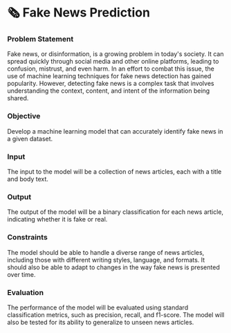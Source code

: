# 🗞 Fake News Prediction

### Problem Statement 

Fake news, or disinformation, is a growing problem in today's society. It can spread quickly through social media and other online platforms, leading to confusion, mistrust, and even harm. In an effort to combat this issue, the use of machine learning techniques for fake news detection has gained popularity. However, detecting fake news is a complex task that involves understanding the context, content, and intent of the information being shared.

### Objective
Develop a machine learning model that can accurately identify fake news in a given dataset.

### Input

The input to the model will be a collection of news articles, each with a title and body text.

### Output

The output of the model will be a binary classification for each news article, indicating whether it is fake or real.

### Constraints

The model should be able to handle a diverse range of news articles, including those with different writing styles, language, and formats. It should also be able to adapt to changes in the way fake news is presented over time.

### Evaluation

The performance of the model will be evaluated using standard classification metrics, such as precision, recall, and f1-score. The model will also be tested for its ability to generalize to unseen news articles.
